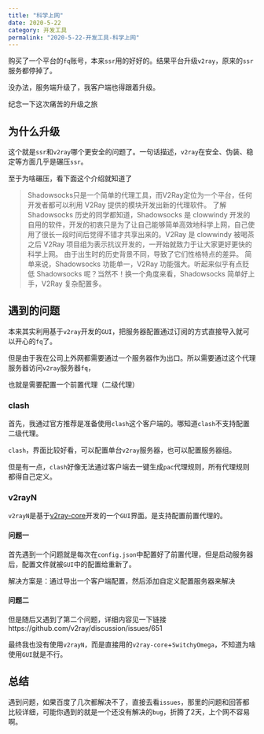 ```yaml
---
title: "科学上网"
date: 2020-5-22
category: 开发工具
permalink: "2020-5-22-开发工具-科学上网"
---
```

购买了一个平台的`fq`账号，本来`ssr`用的好好的。结果平台升级`v2ray`，原来的`ssr`服务都停掉了。

没办法，服务端升级了，我客户端也得跟着升级。

纪念一下这次痛苦的升级之旅

## 为什么升级

这个就是`ssr`和`v2ray`哪个更安全的问题了。一句话描述，`v2ray`在安全、伪装、稳定等方面几乎是碾压`ssr`。

至于为啥碾压，看下面这个介绍就知道了

> Shadowsocks只是一个简单的代理工具，而V2Ray定位为一个平台，任何开发者都可以利用 V2Ray 提供的模块开发出新的代理软件。
> 了解 Shadowsocks 历史的同学都知道，Shadowsocks 是 clowwindy 开发的自用的软件，开发的初衷只是为了让自己能够简单高效地科学上网，自己使用了很长一段时间后觉得不错才共享出来的。V2Ray 是 clowwindy 被喝茶之后 V2Ray 项目组为表示抗议开发的，一开始就致力于让大家更好更快的科学上网。
> 由于出生时的历史背景不同，导致了它们性格特点的差异。
> 简单来说，Shadowsocks 功能单一，V2Ray 功能强大。听起来似乎有点贬低 Shadowsocks 呢？当然不！换一个角度来看，Shadowsocks 简单好上手，V2Ray 复杂配置多。

## 遇到的问题

本来其实利用基于`v2ray`开发的`GUI`，把服务器配置通过订阅的方式直接导入就可以开心的`fq`了。

但是由于我在公司上外网都需要通过一个服务器作为出口。所以需要通过这个代理服务器访问`v2ray`服务器`fq`，

也就是需要配置一个前置代理（二级代理）

### clash

首先，我通过官方推荐是准备使用`clash`这个客户端的。哪知道`clash`不支持配置二级代理。

`clash`，界面比较好看，可以配置单台`v2ray`服务器，也可以配置服务器组。

但是有一点，`clash`好像无法通过客户端去一键生成`pac`代理规则，所有代理规则都得自己定义。

### v2rayN

`v2rayN`是基于[v2ray-core](https://github.com/v2ray/v2ray-core)开发的一个`GUI`界面。是支持配置前置代理的。

#### 问题一

首先遇到一个问题就是每次在`config.json`中配置好了前置代理，但是启动服务器后，配置文件就被`GUI`中的配置给重新了。

解决方案是：通过导出一个客户端配置，然后添加自定义配置服务器来解决

#### 问题二

但是随后又遇到了第二个问题，详细内容见一下链接https://github.com/v2ray/discussion/issues/651

最终我也没有使用`v2rayN`，而是直接用的`v2ray-core`+`SwitchyOmega`，不知道为啥使用`GUI`就是不行。

## 总结

遇到问题，如果百度了几次都解决不了，直接去看`issues`，那里的问题和回答都比较详细，可能你遇到的就是一个还没有解决的`bug`，折腾了2天，上个网不容易啊。



